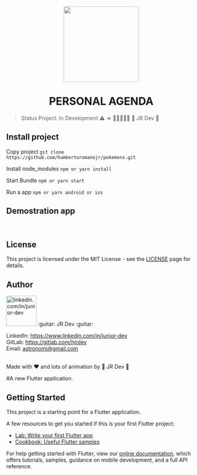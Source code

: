 <h1 align="center">
  <img src="" width="200" alt="" border="0">
<br>
<br>
PERSONAL AGENDA
</h1>

> Status Project: In Development :warning: => :construction::construction::construction::construction::construction:
:guitar: JR Dev :guitar:



## Install project
Copy project
`git clone https://github.com/humbertoromanojr/pokemons.git`

Install node_modules
`npm or yarn install`

Start Bundle
`npm or yarn start`

Run a app
`npm or yarn android or ios`


## Demostration app
<br>
  <img src="" alt="" border="0">
<br>


## License
This project is licensed under the MIT License - see the [LICENSE](https://opensource.org/licenses/MIT) page for details.


## Author
<img src="https://avatars1.githubusercontent.com/u/6500430?s=460&u=42d7e22fa1c77b061505fe1cfc3fcaa3e2a4d1e5&v=4" width="80" alt="linkedin.com/in/junior-dev">
:guitar: JR Dev :guitar:
<br />

LinkedIn: https://www.linkedin.com/in/junior-dev <br />
GitLab: https://gitlab.com/hjrdev <br />
Email: astronomi@gmail.com <br />
<br />

Made with :heart: and lots of animation by :guitar: JR Dev :guitar:



#A new Flutter application.

## Getting Started

This project is a starting point for a Flutter application.

A few resources to get you started if this is your first Flutter project:

- [Lab: Write your first Flutter app](https://flutter.dev/docs/get-started/codelab)
- [Cookbook: Useful Flutter samples](https://flutter.dev/docs/cookbook)

For help getting started with Flutter, view our
[online documentation](https://flutter.dev/docs), which offers tutorials,
samples, guidance on mobile development, and a full API reference.

